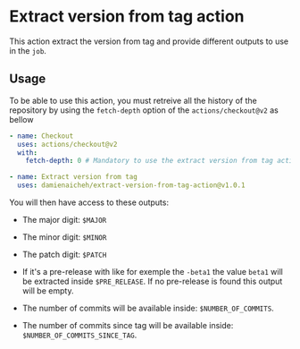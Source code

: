 # Extract version from tag action

This action extract the version from tag and provide different outputs to use in the `job`.

## Usage

To be able to use this action, you must retreive all the history of the repository by using the `fetch-depth` option of the `actions/checkout@v2` as bellow

```yaml
- name: Checkout
  uses: actions/checkout@v2
  with:
    fetch-depth: 0 # Mandatory to use the extract version from tag action

- name: Extract version from tag
  uses: damienaicheh/extract-version-from-tag-action@v1.0.1
```

You will then have access to these outputs:

- The major digit: `$MAJOR`
- The minor digit: `$MINOR`
- The patch digit: `$PATCH`

- If it's a pre-release with like for exemple the `-beta1` the value `beta1` will be extracted inside `$PRE_RELEASE`. If no pre-release is found this output will be empty.

- The number of commits will be available inside: `$NUMBER_OF_COMMITS`.
- The number of commits since tag will be available inside: `$NUMBER_OF_COMMITS_SINCE_TAG`.
